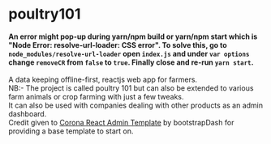 # poultry101

**An error might pop-up during yarn/npm build or yarn/npm start which is "Node Error: resolve-url-loader: CSS error".
To solve this, go to `node_modules/resolve-url-loader` open `index.js` and
under `var options` change `removeCR` from `false` to `true`. Finally close and re-run `yarn start`.**<br/><br/>
A data keeping offline-first, reactjs web app for farmers.<br/>
NB:- The project is called poultry 101 but can also be extended to
various farm animals or crop farming with just a few tweaks.
<br/>
It can also be used with companies dealing with other products as an admin
dashboard.
<br />
Credit given to [Corona React Admin Template](https://github.com/BootstrapDash/corona-react-free-admin-template)
by bootstrapDash for providing a base template to start on.

